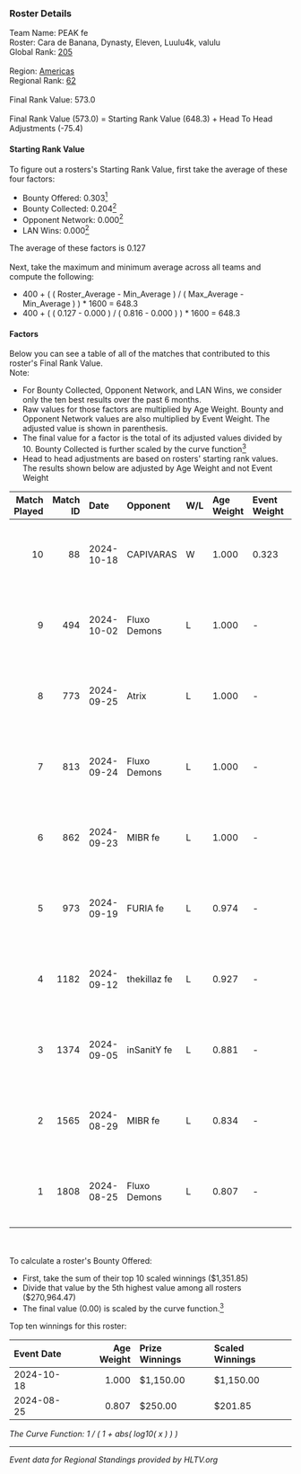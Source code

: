 ### Roster Details<br />
Team Name: PEAK fe<br />
Roster: Cara de Banana, Dynasty, Eleven, Luulu4k, valulu<br />
Global Rank: [205](../../standings_global_2024_10_23.md)<br />
<br />
Region: [Americas]( ../../standings_americas_2024_10_23.md)<br />
Regional Rank: [62]( ../../standings_americas_2024_10_23.md)<br />
<br />
Final Rank Value:  573.0<br />
<br />
Final Rank Value (573.0) = Starting Rank Value (648.3) + Head To Head Adjustments (-75.4)<br />

#### Starting Rank Value<br />
To figure out a rosters's Starting Rank Value, first take the average of these four factors:<br />
- Bounty Offered: 0.303[<sup>1</sup>](#table2)
- Bounty Collected: 0.204[<sup>2</sup>](#table1)
- Opponent Network: 0.000[<sup>2</sup>](#table1)
- LAN Wins: 0.000[<sup>2</sup>](#table1)

The average of these factors is 0.127<br />
<br />
Next, take the maximum and minimum average across all teams and compute the following:<br />
- 400 + ( ( Roster_Average - Min_Average ) / ( Max_Average - Min_Average ) ) * 1600 = 648.3
- 400 + ( ( 0.127 - 0.000 ) / ( 0.816 - 0.000 ) ) * 1600 = 648.3


#### Factors<br />
Below you can see a table of all of the matches that contributed to this roster's Final Rank Value.<br />
Note:<br />

- For Bounty Collected, Opponent Network, and LAN Wins, we consider only the ten best results over the past 6 months.
- Raw values for those factors are multiplied by Age Weight. Bounty and Opponent Network values are also multiplied by Event Weight. The adjusted value is shown in parenthesis.
- The final value for a factor is the total of its adjusted values divided by 10. Bounty Collected is further scaled by the curve function[<sup>3</sup>](#curveFunction)
- Head to head adjustments are based on rosters' starting rank values. The results shown below are adjusted by Age Weight and not Event Weight
<span id="table1"></span><br />


| Match Played | Match ID | Date       | Opponent     | W/L | Age Weight | Event Weight | Bounty Collected | Opponent Network | LAN Wins  | H2H Adj. | Roster                                           |
| -: | -: | :- | :- | :- | :- | :- | :- | :- | :- | -: | :- |
|           10 |       88 | 2024-10-18 | CAPIVARAS    | W   | 1.000      | 0.323        | 0.004 (0.001)    | 0.000 (0.000)    | 0 (0.000) |    12.03 | Cara de Banana, Dynasty, Eleven, Luulu4k, valulu |
|            9 |      494 | 2024-10-02 | Fluxo Demons | L   | 1.000      | -            | -                | -                | -         |    -6.97 | Cara de Banana, Dynasty, Eleven, Luulu4k, valulu |
|            8 |      773 | 2024-09-25 | Atrix        | L   | 1.000      | -            | -                | -                | -         |   -10.64 | Cara de Banana, Dynasty, Eleven, Luulu4k, valulu |
|            7 |      813 | 2024-09-24 | Fluxo Demons | L   | 1.000      | -            | -                | -                | -         |    -7.92 | Cara de Banana, Dynasty, Eleven, Luulu4k, valulu |
|            6 |      862 | 2024-09-23 | MIBR fe      | L   | 1.000      | -            | -                | -                | -         |   -11.04 | Cara de Banana, Dynasty, Eleven, Luulu4k, valulu |
|            5 |      973 | 2024-09-19 | FURIA fe     | L   | 0.974      | -            | -                | -                | -         |    -6.48 | Cara de Banana, Dynasty, Eleven, Luulu4k, valulu |
|            4 |     1182 | 2024-09-12 | thekillaz fe | L   | 0.927      | -            | -                | -                | -         |   -12.44 | Cara de Banana, Dynasty, Eleven, Luulu4k, valulu |
|            3 |     1374 | 2024-09-05 | inSanitY fe  | L   | 0.881      | -            | -                | -                | -         |   -12.18 | Cara de Banana, Dynasty, Eleven, Luulu4k, valulu |
|            2 |     1565 | 2024-08-29 | MIBR fe      | L   | 0.834      | -            | -                | -                | -         |   -10.48 | Cara de Banana, Dynasty, Eleven, Luulu4k, valulu |
|            1 |     1808 | 2024-08-25 | Fluxo Demons | L   | 0.807      | -            | -                | -                | -         |    -9.23 | Cara de Banana, Dynasty, Eleven, Luulu4k, valulu |

<br />
<span id="table2"></span><br />
To calculate a roster's Bounty Offered:<br />

- First, take the sum of their top 10 scaled winnings ($1,351.85)
- Divide that value by the 5th highest value among all rosters ($270,964.47)
- The final value (0.00) is scaled by the curve function.[<sup>3</sup>](#curveFunction)

Top ten winnings for this roster:<br />

| Event Date | Age Weight | Prize Winnings | Scaled Winnings |
| :- | -: | :- | :- |
| 2024-10-18 |      1.000 | $1,150.00      | $1,150.00       |
| 2024-08-25 |      0.807 | $250.00        | $201.85         |


<span id="curveFunction"></span>_The Curve Function: 1 / ( 1 + abs( log10( x ) ) )_<br />

---
_Event data for Regional Standings provided by HLTV.org_<br />
